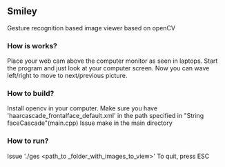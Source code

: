 Smiley
------

Gesture recognition based image viewer based on openCV

### How is works?
Place your web cam above the computer monitor as seen in laptops. Start the program and just look at your computer screen. Now you can wave left/right to move to next/previous picture.

### How to build?
Install opencv in your computer.
Make sure you have 'haarcascade_frontalface_default.xml' in the path specified in "String faceCascade"(main.cpp)
Issue make in the main directory

### How to run?
Issue './ges <path_to _folder_with_images_to_view>'
To quit, press ESC
